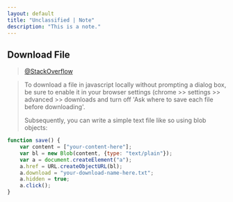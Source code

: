 ```yaml
---
layout: default
title: "Unclassified | Note"
description: "This is a note."
---
```


## Download File

> [@StackOverflow](https://stackoverflow.com/questions/25826573/download-txt-using-javascript-without-dialog-prompt)

> To download a file in javascript locally without prompting a dialog box, be sure to enable it in your browser settings (chrome >> settings >> advanced >> downloads and turn off 'Ask where to save each file before downloading'.
>    
> Subsequently, you can write a simple text file like so using blob objects:

```js
function save() {
    var content = ["your-content-here"];
    var bl = new Blob(content, {type: "text/plain"});
    var a = document.createElement("a");
    a.href = URL.createObjectURL(bl);
    a.download = "your-download-name-here.txt";
    a.hidden = true;
    a.click();
}
```